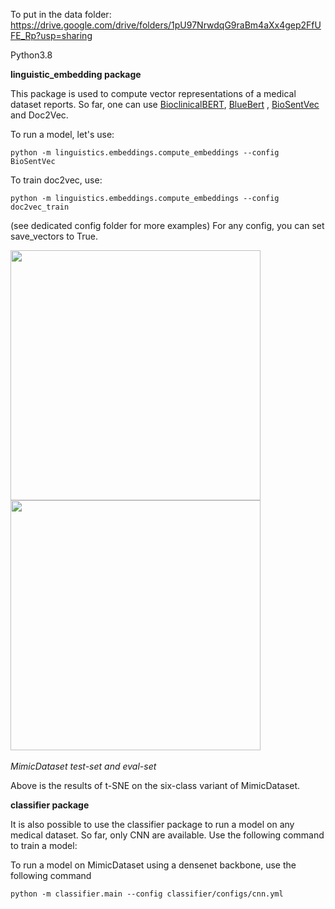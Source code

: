 To put in the data folder:
https://drive.google.com/drive/folders/1pU97NrwdqG9raBm4aXx4gep2FfUFE_Rp?usp=sharing

Python3.8
<p><b>linguistic_embedding package</b></p>

This package is used to compute vector representations of a medical dataset reports. So far, one can use [BioclinicalBERT](https://github.com/EmilyAlsentzer/clinicalBERT/), [BlueBert](https://github.com/ncbi-nlp/bluebert/)
, [BioSentVec](https://github.com/ncbi-nlp/BioSentVec) and Doc2Vec.

To run a model, let's use:
```
python -m linguistics.embeddings.compute_embeddings --config BioSentVec
```

To train doc2vec, use:
```
python -m linguistics.embeddings.compute_embeddings --config doc2vec_train
```

(see dedicated config folder for more examples)
For any config, you can set save_vectors to True.

<img src='https://i.imgur.com/tT7h3hb.png' width="400px" /><img src='https://i.imgur.com/XAr6uDH.png' width="400px" /><br/>
<br/>
<i>MimicDataset test-set and eval-set</i>

Above is the results of t-SNE on the six-class variant of MimicDataset.
<p><b>classifier package</b></p>

It is also possible to use the classifier package to run a model on any medical dataset. So far, only CNN are available. Use 
the following command to train a model:

To run a model on MimicDataset using a densenet backbone, use the following command
```
python -m classifier.main --config classifier/configs/cnn.yml
```

